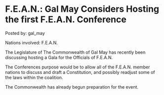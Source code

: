 # F.E.A.N.: Gal May Considers Hosting the first F.E.A.N. Conference 

Posted by: gal_may

Nations involved: F.E.A.N.

The Legislature of The Commonwealth of Gal May has recently been discussing hosting a Gala for the Officials of F.E.A.N.

The Conferences purpose would be to allow all of the F.E.A.N. member nations to discuss and draft a Constitution, and possibly readjust some of the laws within the coalition.

The Commonwealth has already begun preparation for the event. 